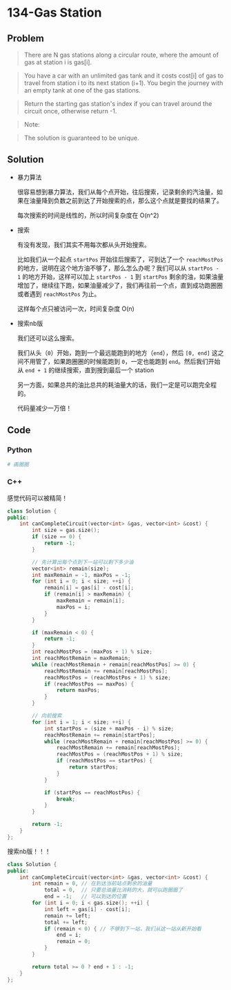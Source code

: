 # 134-Gas Station

## Problem

> There are N gas stations along a circular route, where the amount of gas at station i is gas[i].

> You have a car with an unlimited gas tank and it costs cost[i] of gas to travel from station i to its next station (i+1). You begin the journey with an empty tank at one of the gas stations.

> Return the starting gas station's index if you can travel around the circuit once, otherwise return -1.

> Note:

>  The solution is guaranteed to be unique.


## Solution

- 暴力算法

    很容易想到暴力算法，我们从每个点开始，往后搜索，记录剩余的汽油量，如果在油量降到负数之前到达了开始搜索的点，那么这个点就是要找的结果了。

    每次搜索的时间是线性的，所以时间复杂度在 O(n^2)

- 搜索

    有没有发现，我们其实不用每次都从头开始搜索。

    比如我们从一个起点 `startPos` 开始往后搜索了，可到达了一个 `reachMostPos` 的地方，说明在这个地方油不够了，那么怎么办呢？我们可以从 `startPos - 1` 的地方开始，这样可以加上 `startPos - 1` 到 `startPos` 剩余的油，如果油量增加了，继续往下跑，如果油量减少了，我们再往前一个点，直到成功跑圈圈或者遇到 `reachMostPos` 为止。

    这样每个点只被访问一次，时间复杂度 O(n)

- 搜索nb版

    我们还可以这么搜索。

    我们从头（`0`）开始，跑到一个最远能跑到的地方（`end`），然后 `[0, end]` 这之间不用管了，如果跑圈圈的时候能跑到 `0`，一定也能跑到 `end`。然后我们开始从 `end + 1` 的继续搜索，直到搜到最后一个 station

    另一方面，如果总共的油比总共的耗油量大的话，我们一定是可以跑完全程的。

    代码量减少一万倍！

## Code

### Python

```python
# 画圈圈
```

### C++

感觉代码可以被精简！

```cpp
class Solution {
public:
    int canCompleteCircuit(vector<int> &gas, vector<int> &cost) {
        int size = gas.size();
        if (size == 0) {
            return -1;
        }

        // 先计算出每个点到下一站可以剩下多少油
        vector<int> remain(size);
        int maxRemain = -1, maxPos = -1;
        for (int i = 0; i < size; ++i) {
            remain[i] = gas[i] - cost[i];
            if (remain[i] > maxRemain) {
                maxRemain = remain[i];
                maxPos = i;
            }
        }

        if (maxRemain < 0) {
            return -1;
        }
        int reachMostPos = (maxPos + 1) % size;
        int reachMostRemain = maxRemain;
        while (reachMostRemain + remain[reachMostPos] >= 0) {
            reachMostRemain += remain[reachMostPos];
            reachMostPos = (reachMostPos + 1) % size;
            if (reachMostPos == maxPos) {
                return maxPos;
            }
        }

        // 向前搜索
        for (int i = 1; i < size; ++i) {
            int startPos = (size + maxPos - i) % size;
            reachMostRemain += remain[startPos];
            while (reachMostRemain + remain[reachMostPos] >= 0) {
                reachMostRemain += remain[reachMostPos];
                reachMostPos = (reachMostPos + 1) % size;
                if (reachMostPos == startPos) {
                    return startPos;
                }
            }

            if (startPos == reachMostPos) {
                break;
            }
        }

        return -1;
    }
};
```

搜索nb版！！！

```cpp
class Solution {
public:
    int canCompleteCircuit(vector<int> &gas, vector<int> &cost) {
        int remain = 0, // 在到达当前站点剩余的油量
            total = 0,  // 只要总油量比消耗的大，就可以跑圈圈了
            end = -1;   // 可以到达的位置
        for (int i = 0; i < gas.size(); ++i) {
            int left = gas[i] - cost[i];
            remain += left;
            total += left;
            if (remain < 0) { // 不够到下一站，我们从这一站从新开始看
                end = i;
                remain = 0;
            }
        }

        return total >= 0 ? end + 1 : -1;
    }
};
```
